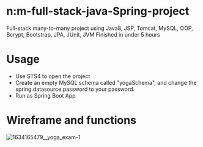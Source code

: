 # n:m-full-stack-java-Spring-project

Full-stack many-to-many project using Java8, JSP, Tomcat, MySQL, OOP, Bcrypt, Bootstrap, JPA, JUnit, JVM
Finished in under 5 hours

# Usage
- Use STS4 to open the project 
- Create an empty MySQL schema called "yogaSchema", and change the spring.datasource.password to your password.
- Run as Spring Boot App

# Wireframe and functions
![1634165479__yoga_exam-1](https://user-images.githubusercontent.com/74885386/137411690-b60d9b9a-4088-4fa6-96fe-fa041f0ec9e7.png)
